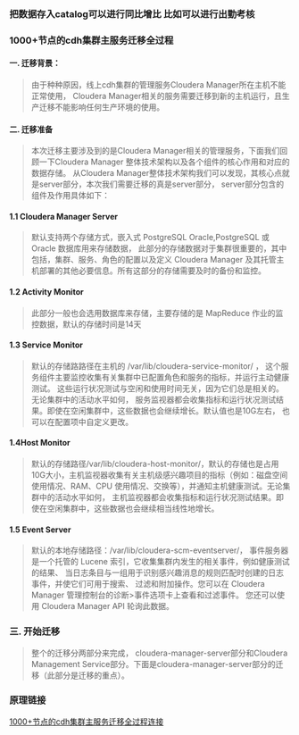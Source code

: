 ### 把数据存入catalog可以进行同比增比 比如可以进行出勤考核
### 1000+节点的cdh集群主服务迁移全过程
#### 一. 迁移背景：
>由于种种原因，线上cdh集群的管理服务Cloudera Manager所在主机不能正常使用，
> Cloudera Manager相关的服务需要迁移到新的主机运行，且生产迁移不能影响任何生产环境的使用。
#### 二. 迁移准备
>   本次迁移主要涉及到的是Cloudera Manager相关的管理服务，下面我们回顾一下Cloudera Manager
> 整体技术架构以及各个组件的核心作用和对应的数据存储。
> 从Cloudera Manager整体技术架构我们可以发现，其核心点就是server部分，本次我们需要迁移的真是server部分，
> server部分包含的组件及作用具体如下：
#### 1.1 Cloudera Manager Server
>默认支持两个存储方式，嵌入式 PostgreSQL Oracle,PostgreSQL 或 Oracle 数据库用来存储数据，
> 此部分的存储数据对于集群很重要的，其中包括，集群、服务、角色的配置以及定义 Cloudera Manager 
> 及其托管主机部署的其他必要信息。所有这部分的存储需要及时的备份和监控。
#### 1.2 Activity Monitor
>此部分一般也会选用数据库来存储，主要存储的是 MapReduce 作业的监控数据，默认的存储时间是14天
#### 1.3 Service Monitor
>默认的存储路路径在主机的 /var/lib/cloudera-service-monitor/ ，
> 这个服务组件主要监控收集有关集群中已配置角色和服务的指标，并运行主动健康测试。
> 这些运行状况测试与空闲和使用时间无关，因为它们总是相关的。无论集群中的活动水平如何，
> 服务监视器都会收集指标和运行状况测试结果。即使在空闲集群中，这些数据也会继续增长。默认值也是10G左右，
> 也可以在配置项中自定义更改。
#### 1.4Host Monitor
> 默认的存储路径/var/lib/cloudera-host-monitor/，默认的存储也是占用10G大小，主机监视器收集有关主机级感兴趣项目的指标（例如：磁盘空间使用情况、RAM、CPU 使用情况、交换等），并通知主机健康测试。无论集群中的活动水平如何，
> 主机监视器都会收集指标和运行状况测试结果。即使在空闲集群中，这些数据也会继续相当线性地增长。
#### 1.5 Event Server
>默认的本地存储路径：/var/lib/cloudera-scm-eventserver/，
>事件服务器是一个托管的 Lucene 索引，它收集集群内发生的相关事件，例如健康测试的结果、
> 当日志条目与一组用于识别感兴趣消息的规则匹配时创建的日志事件，并使它们可用于搜索、
> 过滤和附加操作。您可以在 Cloudera Manager 管理控制台的诊断>事件选项卡上查看和过滤事件。
> 您还可以使用 Cloudera Manager API 轮询此数据。
### 三. 开始迁移
>整个的迁移分两部分来完成， cloudera-manager-server部分和Cloudera Management Service部分。下面是cloudera-manager-server部分的迁移（此部分是迁移的重点）。
### 原理链接
[1000+节点的cdh集群主服务迁移全过程连接](https://blog.csdn.net/qq_26442553/article/details/126541191)

